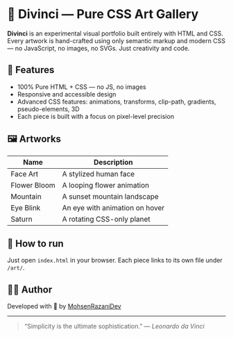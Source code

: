 # 🎨 Divinci — Pure CSS Art Gallery

**Divinci** is an experimental visual portfolio built entirely with HTML and CSS.  
Every artwork is hand-crafted using only semantic markup and modern CSS — no JavaScript, no images, no SVGs. Just creativity and code.

## 🌟 Features

- 100% Pure HTML + CSS — no JS, no images
- Responsive and accessible design
- Advanced CSS features: animations, transforms, clip-path, gradients, pseudo-elements, 3D
- Each piece is built with a focus on pixel-level precision

## 🖼️ Artworks

| Name         | Description                    |
|--------------|--------------------------------|
| Face Art     | A stylized human face          |
| Flower Bloom | A looping flower animation     |
| Mountain     | A sunset mountain landscape    |
| Eye Blink    | An eye with animation on hover |
| Saturn       | A rotating CSS-only planet     |

## 🚀 How to run

Just open `index.html` in your browser. Each piece links to its own file under `/art/`.

## 👨‍🎨 Author

Developed with 💙 by [MohsenRazaniDev](https://github.com/MohsenRazaniDev)

---

> “Simplicity is the ultimate sophistication.” — *Leonardo da Vinci*
